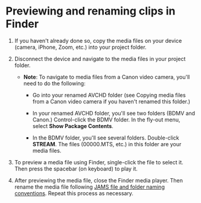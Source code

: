 # Previewing and renaming clips in Finder

1. If you haven't already done so, copy the media files on your device \(camera, iPhone, Zoom, etc.\) into your project folder. 
2. Disconnect the device and navigate to the media files in your project folder.

   * **Note**: To navigate to media files from a Canon video camera, you'll need to do the following:

     * Go into your renamed AVCHD folder \(see Copying media files from a Canon video camera if you haven't renamed this folder.\)

     * In your renamed AVCHD folder, you'll see two folders \(BDMV and Canon.\) Control-click the BDMV folder. In the fly-out menu, select **Show Package Contents**.

     * In the BDMV folder, you'll see several folders. Double-click **STREAM**. The files \(00000.MTS, etc.\) in this folder are your media files.

3. To preview a media file using Finder, single-click the file to select it. Then press the spacebar \(on keyboard\) to play it.

4. After previewing the media file, close the Finder media player. Then rename the media file following [JAMS file and folder naming conventions](https://jjloomis.gitbooks.io/file-and-folder-management/content/file-and-folder-naming-conventions.html). Repeat this process as necessary. 



